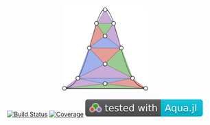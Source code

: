 <p align="center">
    <picture align="center">
        <img alt="Shows the logo for the GMRFs.jl library." src="https://github.com/timweiland/GMRFs.jl/blob/main/docs/src/assets/logo.svg" width="200px" height="200px">
    </picture>
</p>

<div align="center">

[![Build Status](https://github.com/timweiland/GMRFs.jl/actions/workflows/CI.yml/badge.svg?branch=main)](https://github.com/timweiland/GMRFs.jl/actions/workflows/CI.yml?query=branch%3Amain)
[![Coverage](https://codecov.io/gh/timweiland/GMRFs.jl/branch/main/graph/badge.svg)](https://codecov.io/gh/timweiland/GMRFs.jl)
[![Aqua](https://raw.githubusercontent.com/JuliaTesting/Aqua.jl/master/badge.svg)](https://github.com/JuliaTesting/Aqua.jl)

</div>
